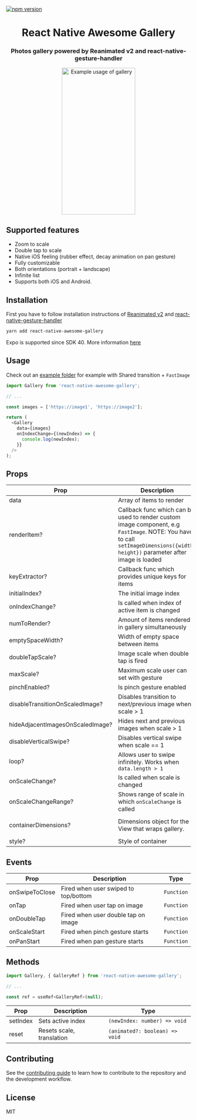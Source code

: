 [![npm version](https://badge.fury.io/js/react-native-awesome-gallery.svg)](https://badge.fury.io/js/react-native-awesome-gallery)

<p align="center">
  <h1 align="center">React Native Awesome Gallery</h1>
  <h3 align="center">Photos gallery powered by Reanimated v2 and react-native-gesture-handler</h3>
</p>

<p align="center">
  <img width="200" height="400" src="example-0.0.3.gif" alt="Example usage of gallery">
</p>

## Supported features

- Zoom to scale
- Double tap to scale
- Native iOS feeling (rubber effect, decay animation on pan gesture)
- Fully customizable
- Both orientations (portrait + landscape)
- Infinite list
- Supports both iOS and Android.

## Installation

First you have to follow installation instructions of [Reanimated v2](https://docs.swmansion.com/react-native-reanimated/) and [react-native-gesture-handler](https://docs.swmansion.com/react-native-gesture-handler/)

```sh
yarn add react-native-awesome-gallery
```

Expo is supported since SDK 40. More information [here](https://docs.expo.io/versions/latest/sdk/reanimated/)

## Usage

Check out an [example folder](./example) for example with Shared transition + `FastImage`

```js
import Gallery from 'react-native-awesome-gallery';

// ...

const images = ['https://image1', 'https://image2'];

return (
  <Gallery
    data={images}
    onIndexChange={(newIndex) => {
      console.log(newIndex);
    }}
  />
);
```

## Props

| Prop                             | Description                                                                                                                                                                     | Type                                                                                             | Default                                                                |
| -------------------------------- | ------------------------------------------------------------------------------------------------------------------------------------------------------------------------------- | ------------------------------------------------------------------------------------------------ | ---------------------------------------------------------------------- |
| data                             | Array of items to render                                                                                                                                                        | `T[]`                                                                                            | `undefined`                                                            |
| renderItem?                      | Callback func which can be used to render custom image component, e.g `FastImage`. NOTE: You have to call `setImageDimensions({width, height})` parameter after image is loaded | `(renderItemInfo: {item: T, index: number, setImageDimensions: Function}) => React.ReactElement` | `undefined`                                                            |
| keyExtractor?                    | Callback func which provides unique keys for items                                                                                                                              | `(item: T, index: number) => string or number`                                                   | Takes `id` or `key` or `_id` from `Item`, otherwise puts `Item` as key |
| initialIndex?                    | The initial image index                                                                                                                                                         | `number`                                                                                         | `0`                                                                    |
| onIndexChange?                   | Is called when index of active item is changed                                                                                                                                  | `(newIndex: number) => void`                                                                     | `undefined`                                                            |
| numToRender?                     | Amount of items rendered in gallery simultaneously                                                                                                                              | `number`                                                                                         | `5`                                                                    |
| emptySpaceWidth?                 | Width of empty space between items                                                                                                                                              | `number`                                                                                         | `30`                                                                   |
| doubleTapScale?                  | Image scale when double tap is fired                                                                                                                                            | `number`                                                                                         | `3`                                                                    |
| maxScale?                        | Maximum scale user can set with gesture                                                                                                                                         | `number`                                                                                         | `6`                                                                    |
| pinchEnabled?                    | Is pinch gesture enabled                                                                                                                                                        | `boolean`                                                                                        | `true`                                                                 |
| disableTransitionOnScaledImage?  | Disables transition to next/previous image when scale > 1                                                                                                                       | `boolean`                                                                                        | `false`                                                                |
| hideAdjacentImagesOnScaledImage? | Hides next and previous images when scale > 1                                                                                                                                   | `boolean`                                                                                        | `false`                                                                |
| disableVerticalSwipe?            | Disables vertical swipe when scale == 1                                                                                                                                         | `boolean`                                                                                        | `false`                                                                |
| loop?                            | Allows user to swipe infinitely. Works when `data.length > 1`                                                                                                                   | `boolean`                                                                                        | `false`                                                                |
| onScaleChange?                   | Is called when scale is changed                                                                                                                                                 | `(scale: number) => void`                                                                        | `undefined`                                                            |
| onScaleChangeRange?              | Shows range of scale in which `onScaleChange` is called                                                                                                                         | `{start: number, end: number}`                                                                   | `undefined`                                                            |
| containerDimensions?             | Dimensions object for the View that wraps gallery.                                                                                                                              | `{width: number, height: number}`                                                                | value returned from `useWindowDimensions()` hook.                      |
| style?                           | Style of container                                                                                                                                                              | `ViewStyle`                                                                                      | `undefined`                                                            |

## Events

| Prop           | Description                          | Type       |
| -------------- | ------------------------------------ | ---------- |
| onSwipeToClose | Fired when user swiped to top/bottom | `Function` |
| onTap          | Fired when user tap on image         | `Function` |
| onDoubleTap    | Fired when user double tap on image  | `Function` |
| onScaleStart   | Fired when pinch gesture starts      | `Function` |
| onPanStart     | Fired when pan gesture starts        | `Function` |

## Methods

```js
import Gallery, { GalleryRef } from 'react-native-awesome-gallery';

// ...

const ref = useRef<GalleryRef>(null);
```

| Prop     | Description               | Type                           |
| -------- | ------------------------- | ------------------------------ |
| setIndex | Sets active index         | `(newIndex: number) => void`   |
| reset    | Resets scale, translation | `(animated?: boolean) => void` |

## Contributing

See the [contributing guide](CONTRIBUTING.md) to learn how to contribute to the repository and the development workflow.

## License

MIT

